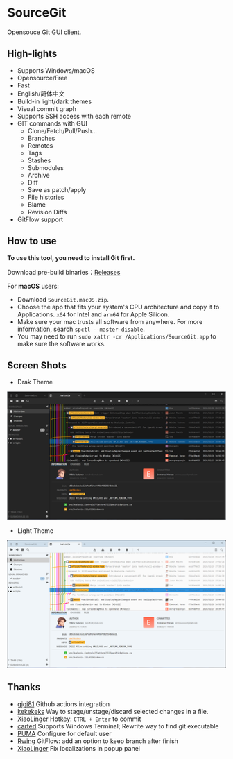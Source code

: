 # SourceGit

Opensouce Git GUI client.

## High-lights

* Supports Windows/macOS
* Opensource/Free
* Fast
* English/简体中文
* Build-in light/dark themes
* Visual commit graph
* Supports SSH access with each remote
* GIT commands with GUI
  * Clone/Fetch/Pull/Push...
  * Branches
  * Remotes
  * Tags
  * Stashes
  * Submodules
  * Archive
  * Diff
  * Save as patch/apply
  * File histories
  * Blame
  * Revision Diffs
* GitFlow support

## How to use

**To use this tool, you need to install Git first.**

Download pre-build binaries：[Releases](https://github.com/sourcegit-scm/sourcegit/releases)

For **macOS** users:

* Download `SourceGit.macOS.zip`.
* Choose the app that fits your system's CPU architecture and copy it to Applications. `x64` for Intel and `arm64` for Apple Silicon.
* Make sure your mac trusts all software from anywhere. For more information, search `spctl --master-disable`.
* You may need to run `sudo xattr -cr /Applications/SourceGit.app` to make sure the software works.

## Screen Shots

* Drak Theme

![Theme Dark](./screenshots/theme_dark.png)

* Light Theme

![Theme Light](./screenshots/theme_light.png)

## Thanks

* [gigi81](https://github.com/gigi81) Github actions integration
* [kekekeks](https://github.com/kekekeks) Way to stage/unstage/discard selected changes in a file.
* [XiaoLinger](https://gitee.com/LingerNN) Hotkey: `CTRL + Enter` to commit
* [carterl](https://gitee.com/carterl) Supports Windows Terminal; Rewrite way to find git executable
* [PUMA](https://gitee.com/whgfu) Configure for default user
* [Rwing](https://gitee.com/rwing) GitFlow: add an option to keep branch after finish
* [XiaoLinger](https://gitee.com/LingerNN) Fix localizations in popup panel
